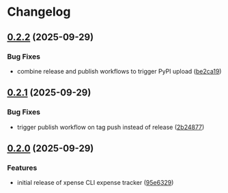 # Changelog

## [0.2.2](https://github.com/Gabriel-Rockson/xpense/compare/xpense-v0.2.1...xpense-v0.2.2) (2025-09-29)


### Bug Fixes

* combine release and publish workflows to trigger PyPI upload ([be2ca19](https://github.com/Gabriel-Rockson/xpense/commit/be2ca19f0cdd79564513b6132d593e1088973ea4))

## [0.2.1](https://github.com/Gabriel-Rockson/xpense/compare/xpense-v0.2.0...xpense-v0.2.1) (2025-09-29)


### Bug Fixes

* trigger publish workflow on tag push instead of release ([2b24877](https://github.com/Gabriel-Rockson/xpense/commit/2b24877daf1f478af0f066024084dcd458d4b82d))

## [0.2.0](https://github.com/Gabriel-Rockson/xpense/compare/xpense-v0.1.0...xpense-v0.2.0) (2025-09-29)


### Features

* initial release of xpense CLI expense tracker ([95e6329](https://github.com/Gabriel-Rockson/xpense/commit/95e6329d27134a4856afaecc1771aaf00ed755a5))
